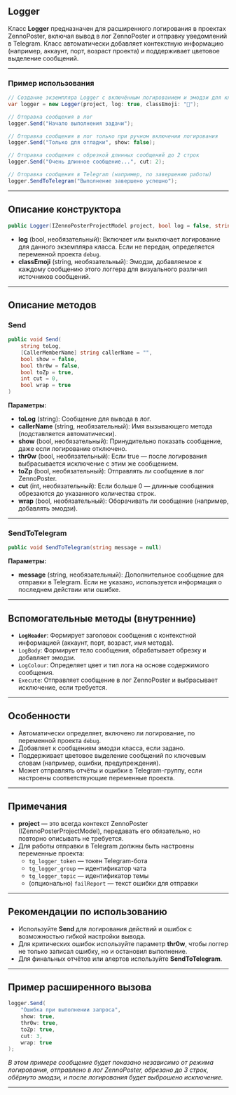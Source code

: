 
## Logger

Класс **Logger** предназначен для расширенного логирования в проектах ZennoPoster, включая вывод в лог ZennoPoster и отправку уведомлений в Telegram. Класс автоматически добавляет контекстную информацию (например, аккаунт, порт, возраст проекта) и поддерживает цветовое выделение сообщений.

---

### Пример использования

```csharp
// Создание экземпляра Logger с включённым логированием и эмодзи для класса
var logger = new Logger(project, log: true, classEmoji: "🚀");

// Отправка сообщения в лог
logger.Send("Начало выполнения задачи");

// Отправка сообщения в лог только при ручном включении логирования
logger.Send("Только для отладки", show: false);

// Отправка сообщения с обрезкой длинных сообщений до 2 строк
logger.Send("Очень длинное сообщение...", cut: 2);

// Отправка сообщения в Telegram (например, по завершению работы)
logger.SendToTelegram("Выполнение завершено успешно");
```


---

## Описание конструктора

```csharp
public Logger(IZennoPosterProjectModel project, bool log = false, string classEmoji = null)
```

- **log** (bool, необязательный): Включает или выключает логирование для данного экземпляра класса. Если не передан, определяется переменной проекта `debug`.
- **classEmoji** (string, необязательный): Эмодзи, добавляемое к каждому сообщению этого логгера для визуального различия источников сообщений.

---

## Описание методов

### Send

```csharp
public void Send(
    string toLog,
    [CallerMemberName] string callerName = "",
    bool show = false,
    bool thr0w = false,
    bool toZp = true,
    int cut = 0,
    bool wrap = true
)
```

**Параметры:**

- **toLog** (string): Сообщение для вывода в лог.
- **callerName** (string, необязательный): Имя вызывающего метода (подставляется автоматически).
- **show** (bool, необязательный): Принудительно показать сообщение, даже если логирование отключено.
- **thr0w** (bool, необязательный): Если true — после логирования выбрасывается исключение с этим же сообщением.
- **toZp** (bool, необязательный): Отправлять ли сообщение в лог ZennoPoster.
- **cut** (int, необязательный): Если больше 0 — длинные сообщения обрезаются до указанного количества строк.
- **wrap** (bool, необязательный): Оборачивать ли сообщение (например, добавлять эмодзи).

---

### SendToTelegram

```csharp
public void SendToTelegram(string message = null)
```

**Параметры:**

- **message** (string, необязательный): Дополнительное сообщение для отправки в Telegram. Если не указано, используется информация о последнем действии или ошибке.

---

## Вспомогательные методы (внутренние)

- **`LogHeader`**: Формирует заголовок сообщения с контекстной информацией (аккаунт, порт, возраст, имя метода).
- `LogBody`: Формирует тело сообщения, обрабатывает обрезку и добавляет эмодзи.
- `LogColour`: Определяет цвет и тип лога на основе содержимого сообщения.
- `Execute`: Отправляет сообщение в лог ZennoPoster и выбрасывает исключение, если требуется.

---

## Особенности

- Автоматически определяет, включено ли логирование, по переменной проекта `debug`.
- Добавляет к сообщениям эмодзи класса, если задано.
- Поддерживает цветовое выделение сообщений по ключевым словам (например, ошибки, предупреждения).
- Может отправлять отчёты и ошибки в Telegram-группу, если настроены соответствующие переменные проекта.

---

## Примечания

- **project** — это всегда контекст ZennoPoster (IZennoPosterProjectModel), передавать его обязательно, но повторно описывать не требуется.
- Для работы отправки в Telegram должны быть настроены переменные проекта:
    - `tg_logger_token` — токен Telegram-бота
    - `tg_logger_group` — идентификатор чата
    - `tg_logger_topic` — идентификатор темы
    - (опционально) `failReport` — текст ошибки для отправки

---

## Рекомендации по использованию

- Используйте **Send** для логирования действий и ошибок с возможностью гибкой настройки вывода.
- Для критических ошибок используйте параметр **thr0w**, чтобы логгер не только записал ошибку, но и остановил выполнение.
- Для финальных отчётов или алертов используйте **SendToTelegram**.

---

## Пример расширенного вызова

```csharp
logger.Send(
    "Ошибка при выполнении запроса",
    show: true,
    thr0w: true,
    toZp: true,
    cut: 3,
    wrap: true
);
```

*В этом примере сообщение будет показано независимо от режима логирования, отправлено в лог ZennoPoster, обрезано до 3 строк, обёрнуто эмодзи, и после логирования будет выброшено исключение.*

---


